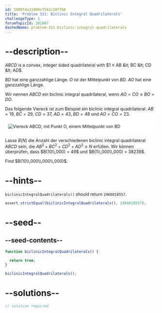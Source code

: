 ```yaml
---
id: 5900f4a31000cf542c50ffb6
title: 'Problem 311: Biclinic Integral Quadrilaterals'
challengeType: 1
forumTopicId: 301967
dashedName: problem-311-biclinic-integral-quadrilaterals
---
```


# --description--

$ABCD$ is a convex, integer sided quadrilateral with $1 ≤ AB &lt; BC &lt; CD &lt; AD$.

$BD$ hat eine ganzzahlige Länge. $O$ ist der Mittelpunkt von $BD$. $AO$ hat eine ganzzahlige Länge.

Wir nennen $ABCD$ ein biclinic integral quadrilateral, wenn $AO = CO ≤ BO = DO$.

Das folgende Viereck ist zum Beispiel ein biclinic integral quadrilateral: $AB = 19$, $BC = 29$, $CD = 37$, $AD = 43$, $BD = 48$ und $AO = CO = 23$.

<img alt="Viereck ABCD, mit Punkt O, einem Mittelpunkt von BD" src="https://cdn.freecodecamp.org/curriculum/project-euler/biclinic-integral-quadrilaterals.gif" style="background-color: white; padding: 10px; display: block; margin-right: auto; margin-left: auto; margin-bottom: 1.2rem;" />

Lasse $B(N)$ die Anzahl der verschiedenen biclinic integral quadrilateral $ABCD$ sein, die ${AB}^2 + {BC}^2 + {CD}^2 + {AD}^2 ≤ N$ erfüllen. Wir können überprüfen, dass $B(10\\,000) = 49$ und $B(1\\,000\\,000) = 38239$.

Find $B(10\\,000\\,000\\,000)$.

# --hints--

`biclinicIntegralQuadrilaterals()` should return `2466018557`.

```js
assert.strictEqual(biclinicIntegralQuadrilaterals(), 2466018557);
```

# --seed--

## --seed-contents--

```js
function biclinicIntegralQuadrilaterals() {

  return true;
}

biclinicIntegralQuadrilaterals();
```

# --solutions--

```js
// solution required
```
